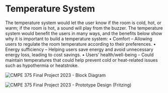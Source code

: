 # Temperature System
The temperature system would let the user know if the room is cold, hot, or warm; if the room is hot, a sound will play from the buzzer. 
The temperature system would benefit the users in many ways, and the benefits below show why it is important to build a temperature system:
•	Comfort – Allowing users to regulate the room temperature according to their preferences.
•	Energy sufficiency – Helping users save energy and avoid unnecessary energy loss, leading to cost savings.
•	Users’ health/well-being – Could maintain temperatures that could help prevent cold or heat-related issues such as hypothermia or heatstroke.

![CMPE 375 Final Project 2023 - Block Diagram](https://github.com/yousefelsonbaty/TemperatureSystem/assets/126959659/d156f6d7-1e7f-4da8-8077-59ea1ec9ba47)

![CMPE 375 Final Project 2023 - Prototype Design (Fritzing)](https://github.com/yousefelsonbaty/TemperatureSystem/assets/126959659/4e527c68-8f94-4dbc-aa37-986d535b7924)

